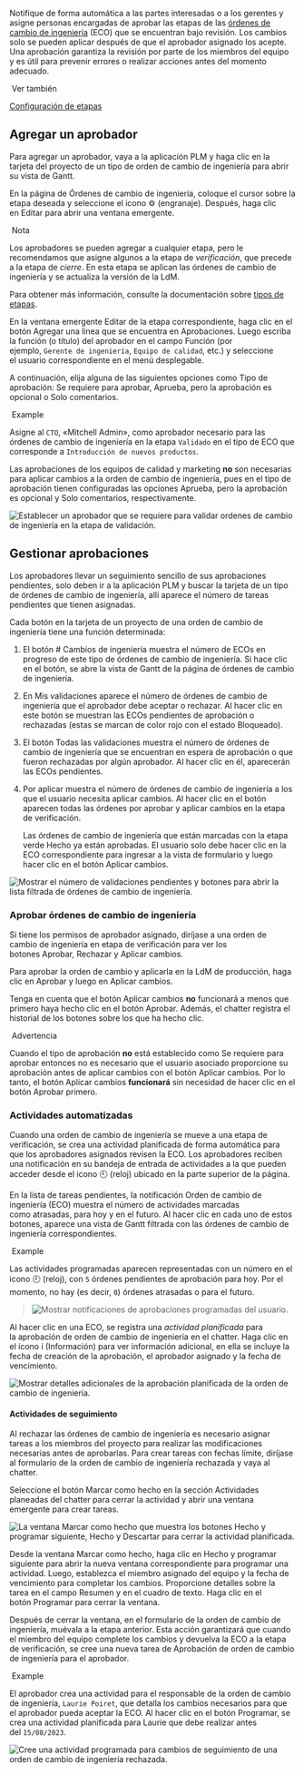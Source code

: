 Notifique de forma automática a las partes interesadas o a los gerentes y asigne personas encargadas de aprobar las etapas de las [órdenes de cambio de ingeniería](https://www.odoo.com/documentation/17.0/es/applications/inventory_and_mrp/plm/manage_changes/engineering_change_orders.html#plm-eco) (ECO) que se encuentran bajo revisión. Los cambios solo se pueden aplicar después de que el aprobador asignado los acepte. Una aprobación garantiza la revisión por parte de los miembros del equipo y es útil para prevenir errores o realizar acciones antes del momento adecuado.

 Ver también

[Configuración de etapas](https://www.odoo.com/documentation/17.0/es/applications/inventory_and_mrp/plm/manage_changes/eco_type.html#plm-eco-stage-config)

## Agregar un aprobador[](https://www.odoo.com/documentation/17.0/es/applications/inventory_and_mrp/plm/management/approvals.html#add-approver "Enlazar permanentemente con este título")

Para agregar un aprobador, vaya a la aplicación PLM y haga clic en la tarjeta del proyecto de un tipo de orden de cambio de ingeniería para abrir su vista de Gantt.

En la página de Órdenes de cambio de ingeniería, coloque el cursor sobre la etapa deseada y seleccione el icono ⚙️ (engranaje). Después, haga clic en Editar para abrir una ventana emergente.

 Nota

Los aprobadores se pueden agregar a cualquier etapa, pero le recomendamos que asigne algunos a la etapa de _verificación_, que precede a la etapa de _cierre_. En esta etapa se aplican las órdenes de cambio de ingeniería y se actualiza la versión de la LdM.

Para obtener más información, consulte la documentación sobre [tipos de etapas](https://www.odoo.com/documentation/17.0/es/applications/inventory_and_mrp/plm/manage_changes/eco_type.html#plm-eco-stage-config).

En la ventana emergente Editar de la etapa correspondiente, haga clic en el botón Agregar una línea que se encuentra en Aprobaciones. Luego escriba la función (o título) del aprobador en el campo Función (por ejemplo, `Gerente de ingeniería`, `Equipo de calidad`, etc.) y seleccione el usuario correspondiente en el menú desplegable.

A continuación, elija alguna de las siguientes opciones como Tipo de aprobación: Se requiere para aprobar, Aprueba, pero la aprobación es opcional o Solo comentarios.

 Example

Asigne al `CTO`, «Mitchell Admin», como aprobador necesario para las órdenes de cambio de ingeniería en la etapa `Validado` en el tipo de ECO que corresponde a `Introducción de nuevos productos`.

Las aprobaciones de los equipos de calidad y marketing **no** son necesarias para aplicar cambios a la orden de cambio de ingeniería, pues en el tipo de aprobación tienen configuradas las opciones Aprueba, pero la aprobación es opcional y Solo comentarios, respectivamente.

![Establecer un aprobador que se requiere para validar ordenes de cambio de ingeniería en la etapa de validación.](https://www.odoo.com/documentation/17.0/es/_images/approvers.png)

## Gestionar aprobaciones[](https://www.odoo.com/documentation/17.0/es/applications/inventory_and_mrp/plm/management/approvals.html#manage-approvals "Enlazar permanentemente con este título")

Los aprobadores llevar un seguimiento sencillo de sus aprobaciones pendientes, solo deben ir a la aplicación PLM y buscar la tarjeta de un tipo de órdenes de cambio de ingeniería, allí aparece el número de tareas pendientes que tienen asignadas.

Cada botón en la tarjeta de un proyecto de una orden de cambio de ingeniería tiene una función determinada:

1. El botón # Cambios de ingeniería muestra el número de ECOs en progreso de este tipo de órdenes de cambio de ingeniería. Si hace clic en el botón, se abre la vista de Gantt de la página de órdenes de cambio de ingeniería.
    
2. En Mis validaciones aparece el número de órdenes de cambio de ingeniería que el aprobador debe aceptar o rechazar. Al hacer clic en este botón se muestran las ECOs pendientes de aprobación o rechazadas (estas se marcan de color rojo con el estado Bloqueado).
    
3. El botón Todas las validaciones muestra el número de órdenes de cambio de ingeniería que se encuentran en espera de aprobación o que fueron rechazadas por algún aprobador. Al hacer clic en él, aparecerán las ECOs pendientes.
    
4. Por aplicar muestra el número de órdenes de cambio de ingeniería a los que el usuario necesita aplicar cambios. Al hacer clic en el botón aparecen todas las órdenes por aprobar y aplicar cambios en la etapa de verificación.
    
    Las órdenes de cambio de ingeniería que están marcadas con la etapa verde Hecho ya están aprobadas. El usuario solo debe hacer clic en la ECO correspondiente para ingresar a la vista de formulario y luego hacer clic en el botón Aplicar cambios.
    

![Mostrar el número de validaciones pendientes y botones para abrir la lista filtrada de órdenes de cambio de ingeniería.](https://www.odoo.com/documentation/17.0/es/_images/validation-overview.png)

### Aprobar órdenes de cambio de ingeniería[](https://www.odoo.com/documentation/17.0/es/applications/inventory_and_mrp/plm/management/approvals.html#approve-ecos "Enlazar permanentemente con este título")

Si tiene los permisos de aprobador asignado, diríjase a una orden de cambio de ingeniería en etapa de verificación para ver los botones Aprobar, Rechazar y Aplicar cambios.

Para aprobar la orden de cambio y aplicarla en la LdM de producción, haga clic en Aprobar y luego en Aplicar cambios.

Tenga en cuenta que el botón Aplicar cambios **no** funcionará a menos que primero haya hecho clic en el botón Aprobar. Además, el chatter registra el historial de los botones sobre los que ha hecho clic.

 Advertencia

Cuando el tipo de aprobación **no** está establecido como Se requiere para aprobar entonces no es necesario que el usuario asociado proporcione su aprobación antes de aplicar cambios con el botón Aplicar cambios. Por lo tanto, el botón Aplicar cambios **funcionará** sin necesidad de hacer clic en el botón Aprobar primero.

### Actividades automatizadas[](https://www.odoo.com/documentation/17.0/es/applications/inventory_and_mrp/plm/management/approvals.html#automated-activities "Enlazar permanentemente con este título")

Cuando una orden de cambio de ingeniería se mueve a una etapa de verificación, se crea una actividad planificada de forma automática para que los aprobadores asignados revisen la ECO. Los aprobadores reciben una notificación en su bandeja de entrada de actividades a la que pueden acceder desde el icono 🕘 (reloj) ubicado en la parte superior de la página.

En la lista de tareas pendientes, la notificación Orden de cambio de ingeniería (ECO) muestra el número de actividades marcadas como atrasadas, para hoy y en el futuro. Al hacer clic en cada uno de estos botones, aparece una vista de Gantt filtrada con las órdenes de cambio de ingeniería correspondientes.

 Example

Las actividades programadas aparecen representadas con un número en el icono 🕘 (reloj), con `5` órdenes pendientes de aprobación para hoy. Por el momento, no hay (es decir, `0`) órdenes atrasadas o para el futuro.

> ![Mostrar notificaciones de aprobaciones programadas del usuario.](https://www.odoo.com/documentation/17.0/es/_images/todo-list.png)

Al hacer clic en una ECO, se registra una _actividad planificada_ para la aprobación de orden de cambio de ingeniería en el chatter. Haga clic en el icono i (Información) para ver información adicional, en ella se incluye la fecha de creación de la aprobación, el aprobador asignado y la fecha de vencimiento.

![Mostrar detalles adicionales de la aprobación planificada de la orden de cambio de ingeniería.](https://www.odoo.com/documentation/17.0/es/_images/planned-activity.png)

#### Actividades de seguimiento[](https://www.odoo.com/documentation/17.0/es/applications/inventory_and_mrp/plm/management/approvals.html#follow-up-activities "Enlazar permanentemente con este título")

Al rechazar las órdenes de cambio de ingeniería es necesario asignar tareas a los miembros del proyecto para realizar las modificaciones necesarias antes de aprobarlas. Para crear tareas con fechas límite, diríjase al formulario de la orden de cambio de ingeniería rechazada y vaya al chatter.

Seleccione el botón Marcar como hecho en la sección Actividades planeadas del chatter para cerrar la actividad y abrir una ventana emergente para crear tareas.

![La ventana *Marcar como hecho* que muestra los botones *Hecho y programar siguiente*, *Hecho* y *Descartar* para cerrar  la actividad planificada.](https://www.odoo.com/documentation/17.0/es/_images/mark-as-done.png)

Desde la ventana Marcar como hecho, haga clic en Hecho y programar siguiente para abrir la nueva ventana correspondiente para programar una actividad. Luego, establezca el miembro asignado del equipo y la fecha de vencimiento para completar los cambios. Proporcione detalles sobre la tarea en el campo Resumen y en el cuadro de texto. Haga clic en el botón Programar para cerrar la ventana.

Después de cerrar la ventana, en el formulario de la orden de cambio de ingeniería, muévala a la etapa anterior. Esta acción garantizará que cuando el miembro del equipo complete los cambios y devuelva la ECO a la etapa de verificación, se cree una nueva tarea de Aprobación de orden de cambio de ingeniería para el aprobador.

 Example

El aprobador crea una actividad para el responsable de la orden de cambio de ingeniería, `Laurie Poiret`, que detalla los cambios necesarios para que el aprobador pueda aceptar la ECO. Al hacer clic en el botón Programar, se crea una actividad planificada para Laurie que debe realizar antes del `15/08/2023`.

![Cree una actividad programada para cambios de seguimiento de una orden de cambio de ingeniería rechazada.](https://www.odoo.com/documentation/17.0/es/_images/schedule-an-activity.png)
